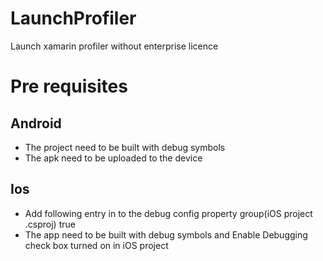 # LaunchProfiler
Launch xamarin profiler without enterprise licence

# Pre requisites
## Android
* The project need to be built with debug symbols
* The apk need to be uploaded to the device

## Ios
* Add following entry in to the debug config property group(iOS project .csproj)
<MtouchProfiling>true</MtouchProfiling>
* The app need to be built with debug symbols and Enable Debugging check box turned on in iOS project
